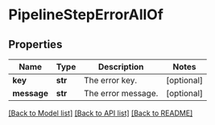 # PipelineStepErrorAllOf

## Properties
Name | Type | Description | Notes
------------ | ------------- | ------------- | -------------
**key** | **str** | The error key. | [optional] 
**message** | **str** | The error message. | [optional] 

[[Back to Model list]](../README.md#documentation-for-models) [[Back to API list]](../README.md#documentation-for-api-endpoints) [[Back to README]](../README.md)


